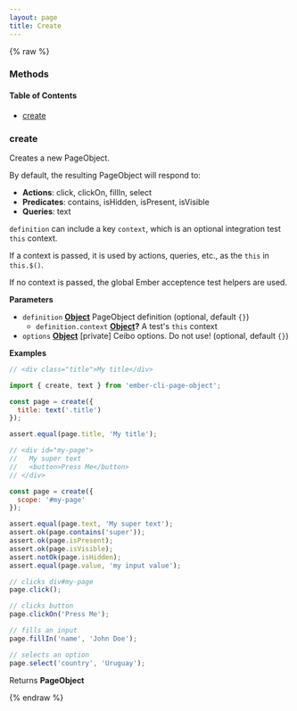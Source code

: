 ```yaml
---
layout: page
title: Create
---
```


{% raw %}
### Methods


<!-- Generated by documentation.js. Update this documentation by updating the source code. -->

#### Table of Contents

-   [create][1]

### create

Creates a new PageObject.

By default, the resulting PageObject will respond to:

-   **Actions**: click, clickOn, fillIn, select
-   **Predicates**: contains, isHidden, isPresent, isVisible
-   **Queries**: text

`definition` can include a key `context`, which is an
optional integration test `this` context.

If a context is passed, it is used by actions, queries, etc.,
as the `this` in `this.$()`.

If no context is passed, the global Ember acceptence test
helpers are used.

**Parameters**

-   `definition` **[Object][2]** PageObject definition (optional, default `{}`)
    -   `definition.context` **[Object][2]?** A test's `this` context
-   `options` **[Object][2]** [private] Ceibo options. Do not use! (optional, default `{}`)

**Examples**

```javascript
// <div class="title">My title</div>

import { create, text } from 'ember-cli-page-object';

const page = create({
  title: text('.title')
});

assert.equal(page.title, 'My title');
```

```javascript
// <div id="my-page">
//   My super text
//   <button>Press Me</button>
// </div>

const page = create({
  scope: '#my-page'
});

assert.equal(page.text, 'My super text');
assert.ok(page.contains('super'));
assert.ok(page.isPresent);
assert.ok(page.isVisible);
assert.notOk(page.isHidden);
assert.equal(page.value, 'my input value');

// clicks div#my-page
page.click();

// clicks button
page.clickOn('Press Me');

// fills an input
page.fillIn('name', 'John Doe');

// selects an option
page.select('country', 'Uruguay');
```

Returns **PageObject** 

[1]: #create

[2]: https://developer.mozilla.org/docs/Web/JavaScript/Reference/Global_Objects/Object
{% endraw %}